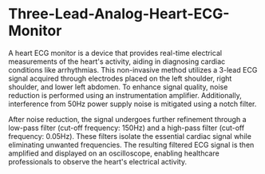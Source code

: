 # Three-Lead-Analog-Heart-ECG-Monitor
A heart ECG monitor is a device that provides real-time electrical measurements of the heart's activity, aiding in diagnosing cardiac conditions like arrhythmias. This non-invasive method utilizes a 3-lead ECG signal acquired through electrodes placed on the left shoulder, right shoulder, and lower left abdomen. To enhance signal quality, noise reduction is performed using an instrumentation amplifier. Additionally, interference from 50Hz power supply noise is mitigated using a notch filter.

After noise reduction, the signal undergoes further refinement through a low-pass filter (cut-off frequency: 150Hz) and a high-pass filter (cut-off frequency: 0.05Hz). These filters isolate the essential cardiac signal while eliminating unwanted frequencies. The resulting filtered ECG signal is then amplified and displayed on an oscilloscope, enabling healthcare professionals to observe the heart's electrical activity.

